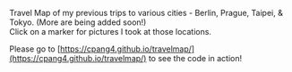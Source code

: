 Travel Map of my previous trips to various cities - Berlin, Prague, Taipei, & Tokyo. (More are being added soon!)   
Click on a marker for pictures I took at those locations.   

Please go to [https://cpang4.github.io/travelmap/](https://cpang4.github.io/travelmap/) to see the code in action! 
